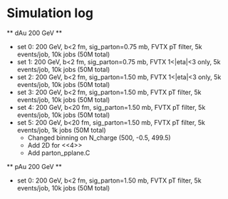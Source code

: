 Simulation log
==============


** dAu 200 GeV **

- set 0: 200 GeV, b<2 fm, sig_parton=0.75 mb, FVTX pT filter, 5k events/job, 10k jobs (50M total)
- set 1: 200 GeV, b<2 fm, sig_parton=0.75 mb, FVTX 1<|eta|<3 only, 5k events/job, 10k jobs (50M total)
- set 2: 200 GeV, b<2 fm, sig_parton=1.50 mb, FVTX 1<|eta|<3 only, 5k events/job, 10k jobs (50M total)
- set 3: 200 GeV, b<2 fm, sig_parton=1.50 mb, FVTX pT filter, 5k events/job, 10k jobs (50M total)
- set 4: 200 GeV, b<20 fm, sig_parton=1.50 mb, FVTX pT filter, 5k events/job, 10k jobs (50M total)
- set 5: 200 GeV, b<20 fm, sig_parton=1.50 mb, FVTX pT filter, 5k events/job, 1k jobs (50M total)
    + Changed binning on N_charge (500, -0.5, 499.5)
    + Add 2D for <<4>>
    + Add parton_pplane.C


** pAu 200 GeV **

- set 0: 200 GeV, b<2 fm, sig_parton=1.50 mb, FVTX pT filter, 5k events/job, 10k jobs (50M total)
